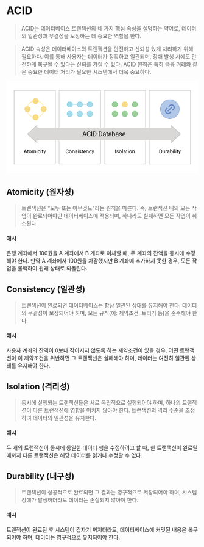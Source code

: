 # ACID
> ACID는 데이터베이스 트랜잭션의 네 가지 핵심 속성을 설명하는 약어로, 데이터의 일관성과 무결성을 보장하는 데 중요한 역할을 한다.

> ACID 속성은 데이터베이스의 트랜잭션을 안전하고 신뢰성 있게 처리하기 위해 필요하다. 이를 통해 사용자는 데이터가 정확하고 일관되며, 장애 발생 시에도 안전하게 복구될 수 있다는 신뢰를 가질 수 있다. ACID 원칙은 특히 금융 거래와 같은 중요한 데이터 처리가 필요한 시스템에서 더욱 중요하다.

![ACID1](images/ACID1.webp)

##  Atomicity (원자성)
> 트랜잭션은 "모두 또는 아무것도"라는 원칙을 따른다. 즉, 트랜잭션 내의 모든 작업이 완료되어야만 데이터베이스에 적용되며, 하나라도 실패하면 모든 작업이 취소된다.

#### 예시
 은행 계좌에서 100원을 A 계좌에서 B 계좌로 이체할 때, 두 계좌의 잔액을 동시에 수정해야 한다. 만약 A 계좌에서 100원을 차감했지만 B 계좌에 추가하지 못한 경우, 모든 작업을 롤백하여 원래 상태로 되돌린다.
## Consistency (일관성)
> 트랜잭션이 완료되면 데이터베이스는 항상 일관된 상태를 유지해야 한다. 데이터의 무결성이 보장되어야 하며, 모든 규칙(예: 제약조건, 트리거 등)을 준수해야 한다.
#### 예시
 사용자 계좌의 잔액이 0보다 작아지지 않도록 하는 제약조건이 있을 경우, 어떤 트랜잭션이 이 제약조건을 위반하면 그 트랜잭션은 실패해야 하며, 데이터는 여전히 일관된 상태를 유지해야 한다.
## Isolation (격리성)
> 동시에 실행되는 트랜잭션들은 서로 독립적으로 실행되어야 하며, 하나의 트랜잭션이 다른 트랜잭션에 영향을 미치지 않아야 한다. 트랜잭션의 격리 수준을 조정하여 데이터의 일관성을 유지한다.
#### 예시
 두 개의 트랜잭션이 동시에 동일한 데이터 행을 수정하려고 할 때, 한 트랜잭션이 완료될 때까지 다른 트랜잭션은 해당 데이터를 읽거나 수정할 수 없다.
## Durability (내구성)
> 트랜잭션이 성공적으로 완료되면 그 결과는 영구적으로 저장되어야 하며, 시스템 장애가 발생하더라도 데이터는 손실되지 않아야 한다.
#### 예시
 트랜잭션이 완료된 후 시스템이 갑자기 꺼지더라도, 데이터베이스에 커밋된 내용은 복구되어야 하며, 데이터는 영구적으로 유지되어야 한다.